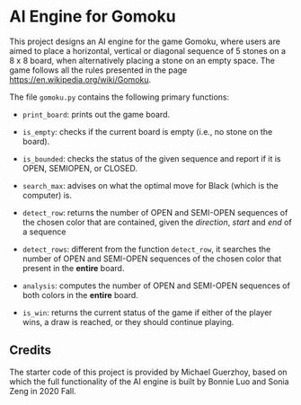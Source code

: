 # AI Engine for Gomoku

This project designs an AI engine for the game Gomoku, where users are aimed to place a horizontal, vertical or diagonal sequence of 5 stones on a 8 x 8 board, when alternatively placing a stone on an empty space. The game follows all the rules presented in the page https://en.wikipedia.org/wiki/Gomoku. 

The file `gomoku.py` contains the following primary functions:

- `print_board`: prints out the game board.

- `is_empty`: checks if the current board is empty (i.e., no stone on the board).

- `is_bounded`: checks the status of the given sequence and report if it is OPEN, SEMIOPEN, or CLOSED.

- `search_max`: advises on what the optimal move for Black (which is the computer) is.

- `detect_row`: returns the number of OPEN and SEMI-OPEN sequences of the chosen color that are contained, given the *direction*, *start* and *end* of a sequence

- `detect_rows`: different from the function `detect_row`, it searches the number of OPEN and SEMI-OPEN sequences of the chosen color that present in the **entire** board. 

- `analysis`: computes the number of OPEN and SEMI-OPEN sequences of both colors in the **entire** board.

- `is_win`: returns the current status of the game if either of the player wins, a draw is reached, or they should continue playing.




## Credits 
The starter code of this project is provided by Michael Guerzhoy, based on which the full functionality of the AI engine is built by Bonnie Luo and Sonia Zeng in 2020 Fall.
